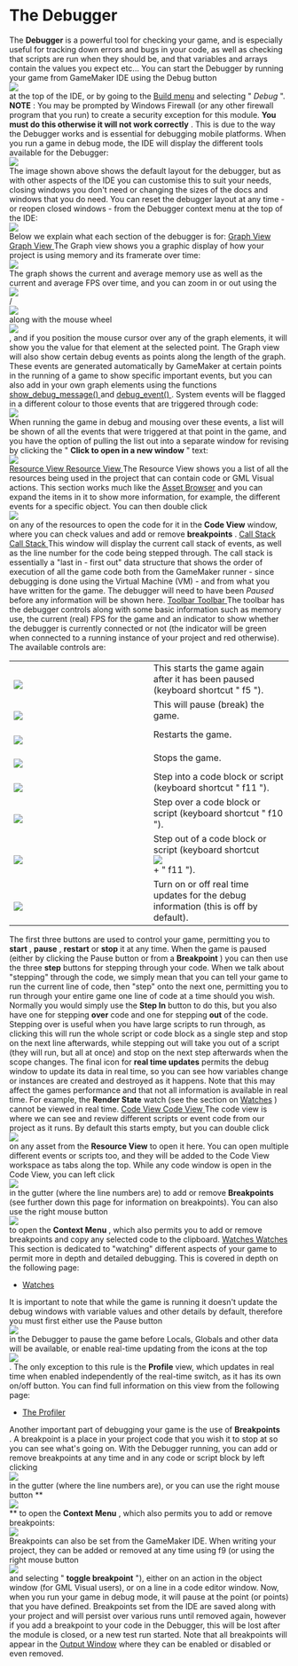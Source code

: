 # The Debugger

The **Debugger** is a powerful tool for checking your game, and is
especially useful for tracking down errors and bugs in your code, as
well as checking that scripts are run when they should be, and that
variables and arrays contain the values you expect etc... You can start
the Debugger by running your game from GameMaker IDE using the Debug
button  
![](https://gms.magecorn.com/Manual/assets/Images/Icons/Icon_Debug.png)  
at the top of the IDE, or by going to the [Build
menu](../IDE_Navigation/Menus/The_Build_Menu) and selecting "
*Debug* ". **NOTE** : You may be prompted by Windows Firewall (or any
other firewall program that you run) to create a security exception for
this module. **You must do this otherwise it will not work correctly** .
This is due to the way the Debugger works and is essential for debugging
mobile platforms. When you run a game in debug mode, the IDE will
display the different tools available for the Debugger:  
![](https://gms.magecorn.com/Manual/assets/Images/IDE%20Tools/Debug_Module.png)  
The image shown above shows the default layout for the debugger, but as
with other aspects of the IDE you can customise this to suit your needs,
closing windows you don't need or changing the sizes of the docs and
windows that you do need. You can reset the debugger layout at any
time - or reopen closed windows - from the Debugger context menu at the
top of the IDE:  
![](https://gms.magecorn.com/Manual/assets/Images/IDE%20Tools/Debug_Module_Context_Menu.png)  
Below we explain what each section of the debugger is for: [ Graph View
Graph View ](#) The Graph view shows you a graphic display of how your
project is using memory and its framerate over time:  
![](https://gms.magecorn.com/Manual/assets/Images/IDE%20Tools/Debug_Graph.png)  
The graph shows the current and average memory use as well as the
current and average FPS over time, and you can zoom in or out using
the  
![](https://gms.magecorn.com/Manual/assets/Images/Icons/Icon_Ctrl.png)  
/  
![](https://gms.magecorn.com/Manual/assets/Images/Icons/Icon_Cmd.png)  
along with the mouse wheel  
![](https://gms.magecorn.com/Manual/assets/Images/Icons/Icon_MMB.png)  
, and if you position the mouse cursor over any of the graph elements,
it will show you the value for that element at the selected point. The
Graph view will also show certain debug events as points along the
length of the graph. These events are generated automatically by
GameMaker at certain points in the running of a game to show specific
important events, but you can also add in your own graph elements using
the functions [ show_debug_message()
](../GameMaker_Language/GML_Reference/Debugging/show_debug_message)
and [ debug_event()
](../GameMaker_Language/GML_Reference/Debugging/debug_event) .
System events will be flagged in a different colour to those events that
are triggered through code:  
![](https://gms.magecorn.com/Manual/assets/Images/IDE%20Tools/Debug_Graph_Events.png)  
When running the game in debug and mousing over these events, a list
will be shown of all the events that were triggered at that point in the
game, and you have the option of pulling the list out into a separate
window for revising by clicking the " **Click to open in a new window**
" text:  
![](https://gms.magecorn.com/Manual/assets/Images/IDE%20Tools/Debug_Events.png)  
[ Resource View Resource View ](#) The Resource View shows you a list of
all the resources being used in the project that can contain code or GML
Visual actions. This section works much like the [Asset
Browser](../Introduction/The_Asset_Browser) and you can expand the
items in it to show more information, for example, the different events
for a specific object. You can then double click  
![](https://gms.magecorn.com/Manual/assets/Images/Icons/Icon_LMB.png)  
on any of the resources to open the code for it in the **Code View**
window, where you can check values and add or remove **breakpoints** . [
Call Stack Call Stack ](#) This window will display the current call
stack of events, as well as the line number for the code being stepped
through. The call stack is essentially a "last in - first out" data
structure that shows the order of execution of all the game code both
from the GameMaker runner - since debugging is done using the Virtual
Machine (VM) - and from what you have written for the game. The debugger
will need to have been *Paused* before any information will be shown
here. [ Toolbar Toolbar ](#) The toolbar has the debugger controls along
with some basic information such as memory use, the current (real) FPS
for the game and an indicator to show whether the debugger is currently
connected or not (the indicator will be green when connected to a
running instance of your project and red otherwise). The available
controls are:

<table>
<colgroup>
<col style="width: 50%" />
<col style="width: 50%" />
</colgroup>
<tbody>
<tr class="odd">
<td><br />
<img
src="https://gms.magecorn.com/Manual/assets/Images/Icons/Debug_play.png" /><br />
</td>
<td>This starts the game again after it has been paused (keyboard
shortcut " <span> f5 </span> ").</td>
</tr>
<tr class="even">
<td><br />
<img
src="https://gms.magecorn.com/Manual/assets/Images/Icons/Debug_Pause.png" /><br />
</td>
<td>This will pause (break) the game.</td>
</tr>
<tr class="odd">
<td><br />
<img
src="https://gms.magecorn.com/Manual/assets/Images/Icons/Debug_Restart.png" /><br />
</td>
<td>Restarts the game.</td>
</tr>
<tr class="even">
<td><br />
<img
src="https://gms.magecorn.com/Manual/assets/Images/Icons/Debug_Stop.png" /><br />
</td>
<td>Stops the game.</td>
</tr>
<tr class="odd">
<td><br />
<img
src="https://gms.magecorn.com/Manual/assets/Images/Icons/Debug_StepIn.png" /><br />
</td>
<td>Step into a code block or script (keyboard shortcut " <span> f11
</span> ").</td>
</tr>
<tr class="even">
<td><br />
<img
src="https://gms.magecorn.com/Manual/assets/Images/Icons/Debug_StepOver.png" /><br />
</td>
<td>Step over a code block or script (keyboard shortcut " <span> f10
</span> ").</td>
</tr>
<tr class="odd">
<td><br />
<img
src="https://gms.magecorn.com/Manual/assets/Images/Icons/Debug_StepOut.png" /><br />
</td>
<td>Step out of a code block or script (keyboard shortcut<br />
<img
src="https://gms.magecorn.com/Manual/assets/Images/Icons/Icon_Shift.png" /><br />
+ " <span> f11 </span> ").</td>
</tr>
<tr class="even">
<td><br />
<img
src="https://gms.magecorn.com/Manual/assets/Images/Icons/Debug_RealTime.png" /><br />
</td>
<td>Turn on or off real time updates for the debug information (this is
off by default).</td>
</tr>
</tbody>
</table>

The first three buttons are used to control your game, permitting you to
**start** , **pause** , **restart** or **stop** it at any time. When the
game is paused (either by clicking the Pause button or from a
**Breakpoint** ) you can then use the three **step** buttons for
stepping through your code. When we talk about "stepping" through the
code, we simply mean that you can tell your game to run the current line
of code, then "step" onto the next one, permitting you to run through
your entire game one line of code at a time should you wish. Normally
you would simply use the **Step In** button to do this, but you also
have one for stepping **over** code and one for stepping **out** of the
code. Stepping over is useful when you have large scripts to run
through, as clicking this will run the whole script or code block as a
single step and stop on the next line afterwards, while stepping out
will take you out of a script (they will run, but all at once) and stop
on the next step afterwards when the scope changes. The final icon for
**real time updates** permits the debug window to update its data in
real time, so you can see how variables change or instances are created
and destroyed as it happens. Note that this may affect the games
performance and that not all information is available in real time. For
example, the **Render State** watch (see the section on
[Watches](The_Debugger/Watches) ) cannot be viewed in real time. [
Code View Code View ](#) The code view is where we can see and review
different scripts or event code from our project as it runs. By default
this starts empty, but you can double click  
![](https://gms.magecorn.com/Manual/assets/Images/Icons/Icon_LMB.png)  
on any asset from the **Resource View** to open it here. You can open
multiple different events or scripts too, and they will be added to the
Code View workspace as tabs along the top. While any code window is open
in the Code View, you can left click  
![](https://gms.magecorn.com/Manual/assets/Images/Icons/Icon_LMB.png)  
in the gutter (where the line numbers are) to add or remove
**Breakpoints** (see further down this page for information on
breakpoints). You can also use the right mouse button  
![](https://gms.magecorn.com/Manual/assets/Images/Icons/Icon_RMB.png)  
to open the **Context Menu** , which also permits you to add or remove
breakpoints and copy any selected code to the clipboard. [ Watches
Watches ](#) This section is dedicated to "watching" different aspects
of your game to permit more in depth and detailed debugging. This is
covered in depth on the following page:

-   [Watches](The_Debugger/Watches)

It is important to note that while the game is running it doesn't update
the debug windows with variable values and other details by default,
therefore you must first either use the Pause button  
![](https://gms.magecorn.com/Manual/assets/Images/Icons/Debug_Pause.png)  
in the Debugger to pause the game before Locals, Globals and other data
will be available, or enable real-time updating from the icons at the
top  
![](https://gms.magecorn.com/Manual/assets/Images/Icons/Debug_RealTime.png)  
. The only exception to this rule is the **Profile** view, which updates
in real time when enabled independently of the real-time switch, as it
has its own on/off button. You can find full information on this view
from the following page:

-   [The Profiler](The_Debugger/The_Profiler)

Another important part of debugging your game is the use of
**Breakpoints** . A breakpoint is a place in your project code that you
wish it to stop at so you can see what's going on. With the Debugger
running, you can add or remove breakpoints at any time and in any code
or script block by left clicking  
![](https://gms.magecorn.com/Manual/assets/Images/Icons/Icon_LMB.png)  
in the gutter (where the line numbers are), or you can use the right
mouse button **  
![](https://gms.magecorn.com/Manual/assets/Images/Icons/Icon_RMB.png)  
** to open the **Context Menu** , which also permits you to add or
remove breakpoints:  
![](https://gms.magecorn.com/Manual/assets/Images/IDE%20Tools/Add_Remove_Breakpoint.gif)  
Breakpoints can also be set from the GameMaker IDE. When writing your
project, they can be added or removed at any time using f9 (or using the
right mouse button  
![](https://gms.magecorn.com/Manual/assets/Images/Icons/Icon_RMB.png)  
and selecting " **toggle breakpoint** "), either on an action in the
object window (for GML Visual users), or on a line in a code editor
window. Now, when you run your game in debug mode, it will pause at the
point (or points) that you have defined. Breakpoints set from the IDE
are saved along with your project and will persist over various runs
until removed again, however if you add a breakpoint to your code in the
Debugger, this will be lost after the module is closed, or a new test
run started. Note that all breakpoints will appear in the [Output
Window](../Introduction/The_Output_Window) where they can be enabled
or disabled or even removed.
